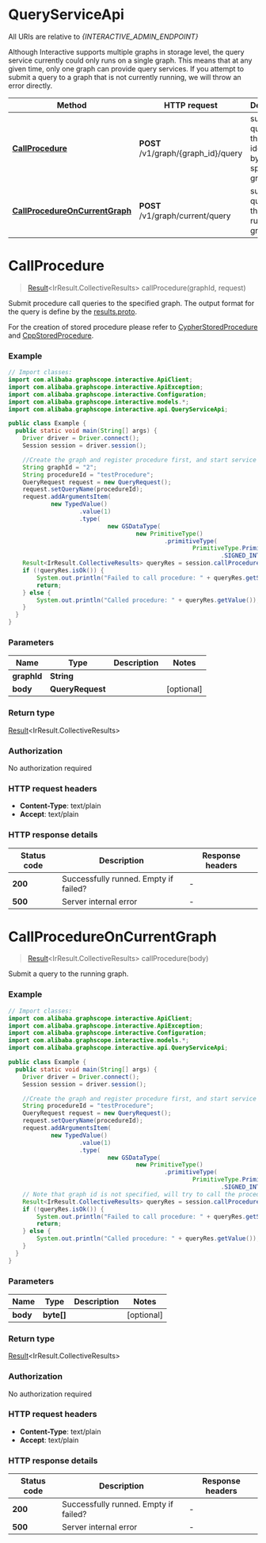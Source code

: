 [Result-doc]: ./reference/com/alibaba/graphscope/interactive/client/common/Result.rst

# QueryServiceApi

All URIs are relative to *{INTERACTIVE_ADMIN_ENDPOINT}*

Although Interactive supports multiple graphs in storage level, the query service currently could only runs on a single graph. 
This means that at any given time, only one graph can provide query services. 
If you attempt to submit a query to a graph that is not currently running, we will throw an error directly.

| Method | HTTP request | Description |
|------------- | ------------- | -------------|
| [**CallProcedure**](QueryServiceApi.md#CallProcedure) | **POST** /v1/graph/{graph_id}/query | submit query to the graph identified by the specified graph id |
| [**CallProcedureOnCurrentGraph**](QueryServiceApi.md#CallProcedureOnCurrentGraph) | **POST** /v1/graph/current/query | submit query to the current running graph |


<a id="CallProcedure"></a>
# **CallProcedure**
> [Result][Result-doc]&lt;IrResult.CollectiveResults&gt; callProcedure(graphId, request)

Submit procedure call queries to the specified graph.
The output format for the query is define by the [results.proto](https://github.com/alibaba/GraphScope/blob/main/interactive_engine/executor/ir/proto/results.proto).

For the creation of stored procedure please refer to [CypherStoredProcedure](../../stored_procedures.md) and [CppStoredProcedure](../stored_procedure/cpp_procedure.md).

### Example
```java
// Import classes:
import com.alibaba.graphscope.interactive.ApiClient;
import com.alibaba.graphscope.interactive.ApiException;
import com.alibaba.graphscope.interactive.Configuration;
import com.alibaba.graphscope.interactive.models.*;
import com.alibaba.graphscope.interactive.api.QueryServiceApi;

public class Example {
  public static void main(String[] args) {
    Driver driver = Driver.connect();
    Session session = driver.session();

    //Create the graph and register procedure first, and start service on this graph.
    String graphId = "2";
    String procedureId = "testProcedure";
    QueryRequest request = new QueryRequest();
    request.setQueryName(procedureId);
    request.addArgumentsItem(
            new TypedValue()
                    .value(1)
                    .type(
                            new GSDataType(
                                    new PrimitiveType()
                                            .primitiveType(
                                                    PrimitiveType.PrimitiveTypeEnum
                                                            .SIGNED_INT32))));
    Result<IrResult.CollectiveResults> queryRes = session.callProcedure(graphId, request);
    if (!queryRes.isOk()) {
        System.out.println("Failed to call procedure: " + queryRes.getStatusMessage());
        return;
    } else {
        System.out.println("Called procedure: " + queryRes.getValue());
    }
  }
}
```

### Parameters

| Name | Type | Description  | Notes |
|------------- | ------------- | ------------- | -------------|
| **graphId** | **String**|  | |
| **body** | **QueryRequest**|  | [optional] |

### Return type

[Result][Result-doc]&lt;IrResult.CollectiveResults&gt;

### Authorization

No authorization required

### HTTP request headers

 - **Content-Type**: text/plain
 - **Accept**: text/plain

### HTTP response details
| Status code | Description | Response headers |
|-------------|-------------|------------------|
| **200** | Successfully runned. Empty if failed? |  -  |
| **500** | Server internal error |  -  |

<a id="CallProcedureOnCurrentGraph"></a>
# **CallProcedureOnCurrentGraph**
> [Result][Result-doc]&lt;IrResult.CollectiveResults&gt; callProcedure(body)

Submit a query to the running graph. 

### Example
```java
// Import classes:
import com.alibaba.graphscope.interactive.ApiClient;
import com.alibaba.graphscope.interactive.ApiException;
import com.alibaba.graphscope.interactive.Configuration;
import com.alibaba.graphscope.interactive.models.*;
import com.alibaba.graphscope.interactive.api.QueryServiceApi;

public class Example {
  public static void main(String[] args) {
    Driver driver = Driver.connect();
    Session session = driver.session();

    //Create the graph and register procedure first, and start service on this graph.
    String procedureId = "testProcedure";
    QueryRequest request = new QueryRequest();
    request.setQueryName(procedureId);
    request.addArgumentsItem(
            new TypedValue()
                    .value(1)
                    .type(
                            new GSDataType(
                                    new PrimitiveType()
                                            .primitiveType(
                                                    PrimitiveType.PrimitiveTypeEnum
                                                            .SIGNED_INT32))));
    // Note that graph id is not specified, will try to call the procedure on the current running graph, if exits.
    Result<IrResult.CollectiveResults> queryRes = session.callProcedure(request);
    if (!queryRes.isOk()) {
        System.out.println("Failed to call procedure: " + queryRes.getStatusMessage());
        return;
    } else {
        System.out.println("Called procedure: " + queryRes.getValue());
    }
  }
}
```

### Parameters

| Name | Type | Description  | Notes |
|------------- | ------------- | ------------- | -------------|
| **body** | **byte[]**|  | [optional] |

### Return type

[Result][Result-doc]&lt;IrResult.CollectiveResults&gt;

### Authorization

No authorization required

### HTTP request headers

 - **Content-Type**: text/plain
 - **Accept**: text/plain

### HTTP response details
| Status code | Description | Response headers |
|-------------|-------------|------------------|
| **200** | Successfully runned. Empty if failed? |  -  |
| **500** | Server internal error |  -  |

